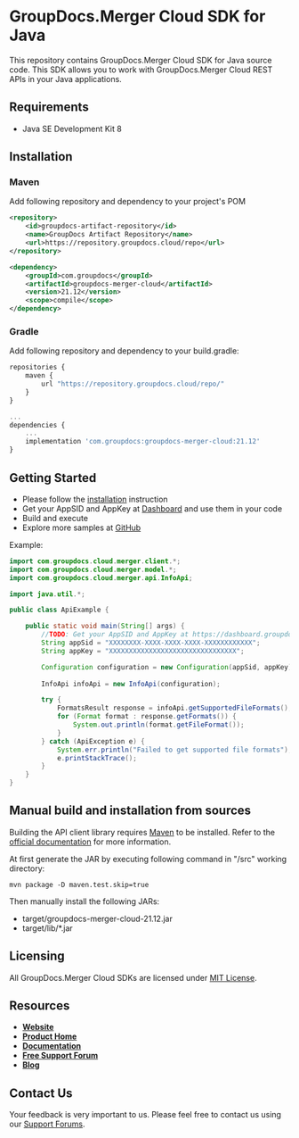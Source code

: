 # GroupDocs.Merger Cloud SDK for Java

This repository contains GroupDocs.Merger Cloud SDK for Java source code. This SDK allows you to work with GroupDocs.Merger Cloud REST APIs in your Java applications.

## Requirements

* Java SE Development Kit 8

## Installation

### Maven

Add following repository and dependency to your project's POM

```xml
<repository>
    <id>groupdocs-artifact-repository</id>
    <name>GroupDocs Artifact Repository</name>
    <url>https://repository.groupdocs.cloud/repo</url>
</repository>
```

```xml
<dependency>
    <groupId>com.groupdocs</groupId>
    <artifactId>groupdocs-merger-cloud</artifactId>
    <version>21.12</version>
    <scope>compile</scope>
</dependency>
```

### Gradle

Add following repository and dependency to your build.gradle:

```javascript
repositories {
    maven {
        url "https://repository.groupdocs.cloud/repo/"
    }
}

...
dependencies {
    ...
    implementation 'com.groupdocs:groupdocs-merger-cloud:21.12'
}
```

## Getting Started

* Please follow the [installation](#installation) instruction
* Get your AppSID and AppKey at [Dashboard](https://dashboard.groupdocs.cloud) and use them in your code
* Build and execute
* Explore more samples at [GitHub](https://github.com/groupdocs-merger-cloud/groupdocs-merger-cloud-java-samples)

Example:

```java
import com.groupdocs.cloud.merger.client.*;
import com.groupdocs.cloud.merger.model.*;
import com.groupdocs.cloud.merger.api.InfoApi;

import java.util.*;

public class ApiExample {

    public static void main(String[] args) {
        //TODO: Get your AppSID and AppKey at https://dashboard.groupdocs.cloud (free registration is required).
        String appSid = "XXXXXXXX-XXXX-XXXX-XXXX-XXXXXXXXXXXX";
        String appKey = "XXXXXXXXXXXXXXXXXXXXXXXXXXXXXXXX";

        Configuration configuration = new Configuration(appSid, appKey);
        
        InfoApi infoApi = new InfoApi(configuration);

        try {
            FormatsResult response = infoApi.getSupportedFileFormats();
            for (Format format : response.getFormats()) {
                System.out.println(format.getFileFormat());
            }
        } catch (ApiException e) {
            System.err.println("Failed to get supported file formats");
            e.printStackTrace();
        }
    }
}
```

## Manual build and installation from sources

Building the API client library requires [Maven](https://maven.apache.org/) to be installed.
Refer to the [official documentation](https://maven.apache.org/plugins/maven-deploy-plugin/usage.html) for more information.

At first generate the JAR by executing following command in "/src" working directory:

```shell
mvn package -D maven.test.skip=true
```

Then manually install the following JARs:

* target/groupdocs-merger-cloud-21.12.jar
* target/lib/*.jar

## Licensing

All GroupDocs.Merger Cloud SDKs are licensed under [MIT License](LICENSE).

## Resources

* [**Website**](https://www.groupdocs.cloud)
* [**Product Home**](https://products.groupdocs.cloud/merger)
* [**Documentation**](https://docs.groupdocs.cloud/merger/)
* [**Free Support Forum**](https://forum.groupdocs.cloud/c/merger)
* [**Blog**](https://blog.groupdocs.cloud/category/merger)

## Contact Us

Your feedback is very important to us. Please feel free to contact us using our [Support Forums](https://forum.groupdocs.cloud/c/merger).
